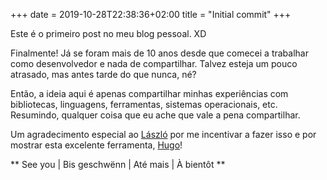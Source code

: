 +++ 
date = 2019-10-28T22:38:36+02:00
title = "Initial commit"
+++

Este é o primeiro post no meu blog pessoal. XD

Finalmente! Já se foram mais de 10 anos desde que comecei a trabalhar como desenvolvedor e nada de compartilhar. Talvez esteja um pouco atrasado, mas antes tarde do que nunca, né?

Então, a ideia aqui é apenas compartilhar minhas experiências com bibliotecas, linguagens, ferramentas, sistemas operacionais, etc. Resumindo, qualquer coisa que eu ache que vale a pena compartilhar.

Um agradecimento especial ao [László](https://github.com/nerg4l) por me incentivar a fazer isso e por mostrar esta excelente ferramenta, [Hugo](https://gohugo.io/)!

** See you | Bis geschwënn | Até mais | À bientôt **
